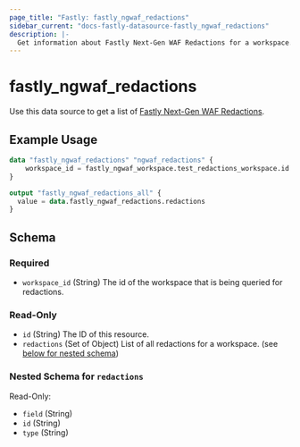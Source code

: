 ```yaml
---
page_title: "Fastly: fastly_ngwaf_redactions"
sidebar_current: "docs-fastly-datasource-fastly_ngwaf_redactions"
description: |-
  Get information about Fastly Next-Gen WAF Redactions for a workspace.
---
```


# fastly_ngwaf_redactions

Use this data source to get a list of [Fastly Next-Gen WAF Redactions][1].

## Example Usage

```terraform
data "fastly_ngwaf_redactions" "ngwaf_redactions" {
    workspace_id = fastly_ngwaf_workspace.test_redactions_workspace.id
}

output "fastly_ngwaf_redactions_all" {
  value = data.fastly_ngwaf_redactions.redactions
}
```

[1]: https://www.fastly.com/documentation/reference/api/ngwaf/redactions/

<!-- schema generated by tfplugindocs -->
## Schema

### Required

- `workspace_id` (String) The id of the workspace that is being queried for redactions.

### Read-Only

- `id` (String) The ID of this resource.
- `redactions` (Set of Object) List of all redactions for a workspace. (see [below for nested schema](#nestedatt--redactions))

<a id="nestedatt--redactions"></a>
### Nested Schema for `redactions`

Read-Only:

- `field` (String)
- `id` (String)
- `type` (String)
